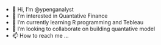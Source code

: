 - 👋 Hi, I’m @ypenganalyst
- 👀 I’m interested in Quantative Finance 
- 🌱 I’m currently learning R programming and Tebleau
- 💞️ I’m looking to collaborate on building quantative model
- 📫 How to reach me ...

<!---
ypenganalyst/ypenganalyst is a ✨ special ✨ repository because its `README.md` (this file) appears on your GitHub profile.
You can click the Preview link to take a look at your changes.
--->
